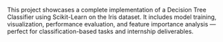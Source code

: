 This project showcases a complete implementation of a Decision Tree Classifier using Scikit-Learn on the Iris dataset. It includes model training, visualization, performance evaluation, and feature importance analysis — perfect for classification-based tasks and internship deliverables.
